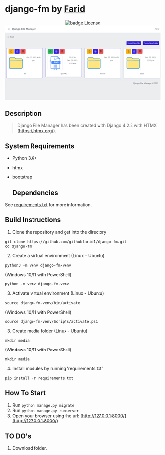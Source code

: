 # django-fm by <a href="https://github.com/githubfarid1">Farid</a>

<div align="center">
  <a href="https://github.com/igeligel/personal-site/blob/master/LICENSE"><img src="https://img.shields.io/badge/License-MIT-1da1f2.svg?style=flat" alt="badge License" /></a>
</div>

<div style="text-align:center"><img src ="./screenshot.png" /></div>

## Description

> Django File Manager has been created with Django 4.2.3 with HTMX (https://htmx.org/).


## System Requirements
* Python 3.6+
* htmx
* bootstrap

  ## Dependencies
See [requirements.txt](https://github.com/githubfarid1/django-fm/blob/main/requirements.txt) for more information.

## Build Instructions

1. Clone the repository and get into the directory
```
git clone https://github.com/githubfarid1/django-fm.git
cd django-fm
```
2. Create a virtual environment
(Linux - Ubuntu)
```
python3 -m venv django-fm-venv
```
(Windows 10/11 with PowerShell)
```
python -m venv django-fm-venv
```

3. Activate virtual environment
(Linux - Ubuntu)
```
source django-fm-venv/bin/activate
```
(Windows 10/11 with PowerShell)
```
source django-fm-venv/Scripts/activate.ps1
```

3. Create media folder
(Linux - Ubuntu)
```
mkdir media
```
(Windows 10/11 with PowerShell)
```
mkdir media
```

4. Install modules by running 'requirements.txt'
```
pip install -r requirements.txt
```


## How To Start

1.  Run `python manage.py migrate`
2.  Run `python manage.py runserver`
3.  Open your browser using the url: [http://127.0.0.1:8000/](http://127.0.0.1:8000/)

## TO DO's

1. Download folder.
